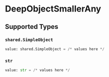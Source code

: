 # DeepObjectSmallerAny


## Supported Types

### `shared.SimpleObject`

```python
value: shared.SimpleObject = /* values here */
```

### `str`

```python
value: str = /* values here */
```

